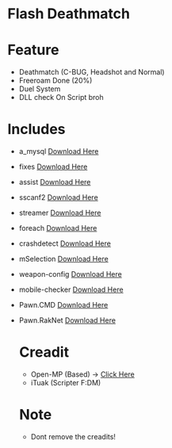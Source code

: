 Flash Deathmatch
===

# Feature
- Deathmatch (C-BUG, Headshot and Normal)
- Freeroam Done (20%) 
- Duel System
- DLL check On Script broh
  
# Includes
- a_mysql [Download Here](https://github.com/pBlueG/SA-MP-MySQL/releases)
- fixes [Download Here](https://github.com/Zeex/samp-plugin-crashdetect)
- assist [Download Here](https://github.com/Zeex/samp-plugin-crashdetect)
- sscanf2 [Download Here](https://github.com/Y-Less/sscanf/releases)
- streamer [Download Here](https://github.com/samp-incognito/samp-streamer-plugin/releases)
- foreach [Download Here](https://github.com/Zeex/samp-plugin-crashdetect)
- crashdetect [Download Here](https://github.com/Zeex/samp-plugin-crashdetect)
- mSelection [Download Here](https://github.com/Zeex/samp-plugin-crashdetect)
- weapon-config [Download Here](https://github.com/Zeex/samp-plugin-crashdetect)
- mobile-checker [Download Here](https://github.com/Zeex/samp-plugin-crashdetect)
- Pawn.CMD [Download Here](https://github.com/Zeex/samp-plugin-crashdetect)
- Pawn.RakNet [Download Here](https://github.com/Zeex/samp-plugin-crashdetect)

  # Creadit
  - Open-MP (Based) -> [Click Here](https://open.mp)
  - iTuak (Scripter F:DM)
 
  # Note
  - Dont remove the creadits!
